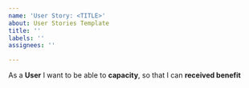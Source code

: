 ```yaml
---
name: 'User Story: <TITLE>'
about: User Stories Template
title: ''
labels: ''
assignees: ''

---
```


As a **User** I want to be able to **capacity**, so that I can **received benefit**
